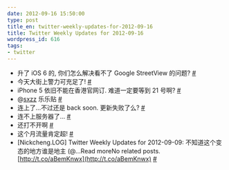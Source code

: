 ```yaml
---
date: 2012-09-16 15:50:00
type: post
title_en: twitter-weekly-updates-for-2012-09-16
title: Twitter Weekly Updates for 2012-09-16
wordpress_id: 616
tags:
- twitter
---
```

	
* 升了 iOS 6 的, 你们怎么解决看不了 Google StreetView 的问题?  [#](http://twitter.com/nickcheng/statuses/246817117071106048)
* 今天大街上警力可充足了!  [#](http://twitter.com/nickcheng/statuses/246816608771788801)
* iPhone  5 依旧不能在香港官网订. 难道一定要等到 21 号啊?  [#](http://twitter.com/nickcheng/statuses/246798977389961216)
* @[sxzz](http://twitter.com/sxzz) 乐乐贴  [#](http://twitter.com/nickcheng/statuses/246586343516418048)
* 连上了…不过还是 back soon. 更新失败了么?  [#](http://twitter.com/nickcheng/statuses/246504438125178882)
* 连不上服务器了...  [#](http://twitter.com/nickcheng/statuses/246504168674697216)
* 还打不开啊  [#](http://twitter.com/nickcheng/statuses/246503925526700032)
* 这个月流量肯定超!  [#](http://twitter.com/nickcheng/statuses/245716917715861505)
* [Nickcheng.LOG] Twitter Weekly Updates for 2012-09-09: 不知道这个变态的地方谁是地主 (@...Read moreNo related posts. [http://t.co/aBemKnwx](http://t.co/aBemKnwx)  [#](http://twitter.com/nickcheng/statuses/244825170970284032)
